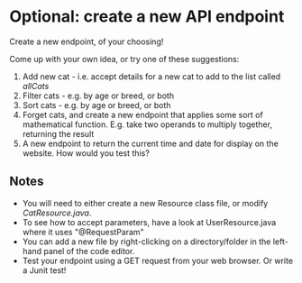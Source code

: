 # Optional: create a new API endpoint

Create a new endpoint, of your choosing!

Come up with your own idea, or try one of these suggestions:

1. Add new cat - i.e. accept details for a new cat to add to the list called *allCats*
2. Filter cats - e.g. by age or breed, or both
3. Sort cats - e.g. by age or breed, or both
4. Forget cats, and create a new endpoint that applies some sort of mathematical function. E.g. take two operands to multiply together, returning the result
5. A new endpoint to return the current time and date for display on the website. How would you test this?

## Notes
* You will need to either create a new Resource class file, or modify *CatResource.java*.
* To see how to accept parameters, have a look at UserResource.java where it uses "@RequestParam"
* You can add a new file by right-clicking on a directory/folder in the left-hand panel of the code editor.
* Test your endpoint using a GET request from your web browser. Or write a Junit test!

